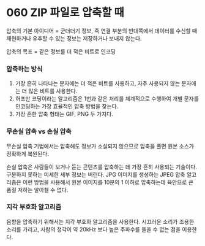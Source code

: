 # 060 ZIP 파일로 압축할 때 

압축의 기본 아이디어 = 군더더기 정보, 즉 연결 부분의 반대쪽에서 데이터를 수신할 때 재현하거나 유추할 수 있는 정보는 저장하거나 보내지 않는다. 

압축의 목표 = 같은 정보를 더 적은 비트로 인코딩 

### 압축하는 방식 

1. 가장 흔히 나타나는 문자에는 더 적은 비트를 사용하고, 자주 사용되지 않는 문자에는 더 많은 비트를 사용한다. 
2. 허프만 코딩이라는 알고리즘은 1번과 같은 처리를 체계적으로 수행하여 개별 문자를 인코딩하는 가장 효율적인 압축 방법을 찾는다. 
3. 가장 흔한 압축 형태는 GIF, PNG 두 가지다. 

### 무손실 압축 vs 손실 압축 

무손실 압축 기법에서는 압축해도 정보가 소실되지 않으므로 압축을 풀면 원본 소스가 정확하게 복원된다. 

손실 압축은 사람들이 보거나 듣는 콘텐츠를 압축하는 데 가장 흔히 사용되는 기술이다. 구분하지 못하는 미세한 세부 정보는 버린다. 
JPG 이미지를 생성하는 JPEG 압축 알고리즘은 이런 방법을 사용해서 원본 이미지를 10분의 1 이하로 압축하는데 육안으로 큰 품질 저하는 알아챌 수 없다. 

### 지각 부호화 알고리즘

음향을 압축하기 위해서는 지각 부호화 알고리즘을 사용한다. 시끄러운 소리가 조용한 소리를 가리고, 사람의 청각이 약 20kHz 보다 높은 주파수를 들을 수 없는 점을 이용한다. 